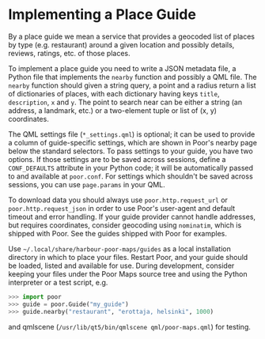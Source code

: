 Implementing a Place Guide
==========================

By a place guide we mean a service that provides a geocoded list of
places by type (e.g. restaurant) around a given location and possibly
details, reviews, ratings, etc. of those places.

To implement a place guide you need to write a JSON metadata file,
a Python file that implements the `nearby` function and possibly
a QML file. The `nearby` function should given a string query, a point
and a radius return a list of dictionaries of places, with each
dictionary having keys `title`, `description`, `x` and `y`. The point to
search near can be either a string (an address, a landmark, etc.) or
a two-element tuple or list of (x, y) coordinates.

The QML settings file (`*_settings.qml`) is optional; it can be used to
provide a column of guide-specific settings, which are shown in Poor's
nearby page below the standard selectors. To pass settings to your
guide, you have two options. If those settings are to be saved across
sessions, define a `CONF_DEFAULTS` attribute in your Python code;
it will be automatically passed to and available at `poor.conf`.
For settings which shouldn't be saved across sessions, you can use
`page.params` in your QML.

To download data you should always use `poor.http.request_url` or
`poor.http.request_json` in order to use Poor's user-agent and default
timeout and error handling. If your guide provider cannot handle
addresses, but requires coordinates, consider geocoding using
`nominatim`, which is shipped with Poor. See the guides shipped with
Poor for examples.

Use `~/.local/share/harbour-poor-maps/guides` as a local installation
directory in which to place your files. Restart Poor, and your guide
should be loaded, listed and available for use. During development,
consider keeping your files under the Poor Maps source tree and using
the Python interpreter or a test script, e.g.

```python
>>> import poor
>>> guide = poor.Guide("my_guide")
>>> guide.nearby("restaurant", "erottaja, helsinki", 1000)
```

and qmlscene (`/usr/lib/qt5/bin/qmlscene qml/poor-maps.qml`)
for testing.
